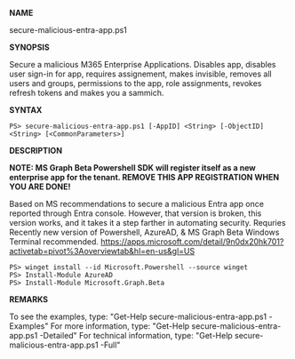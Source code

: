 **NAME**

secure-malicious-entra-app.ps1

**SYNOPSIS**

Secure a malicious M365 Enterprise Applications. Disables app, disables user sign-in for app, requires assignement, makes invisible, removes all users and groups, permissions to the app, role assignments, revokes refresh tokens and makes you a sammich.


**SYNTAX**
```
PS> secure-malicious-entra-app.ps1 [-AppID] <String> [-ObjectID] <String> [<CommonParameters>]
```

**DESCRIPTION**

**NOTE: MS Graph Beta Powershell SDK will register itself as a new enterprise app for the tenant. REMOVE THIS APP REGISTRATION WHEN YOU ARE DONE!**

Based on MS recommendations to secure a malicious Entra app once reported through Entra console. However, that version is broken, this version works, and it takes it a step farther in automating security. Requries Recently new version of Powershell, AzureAD, & MS Graph Beta Windows Terminal recommended. https://apps.microsoft.com/detail/9n0dx20hk701?activetab=pivot%3Aoverviewtab&hl=en-us&gl=US

```
PS> winget install --id Microsoft.Powershell --source winget
PS> Install-Module AzureAD
PS> Install-Module Microsoft.Graph.Beta
```


**REMARKS**

To see the examples, type: "Get-Help secure-malicious-entra-app.ps1 -Examples"
For more information, type: "Get-Help secure-malicious-entra-app.ps1 -Detailed"
For technical information, type: "Get-Help secure-malicious-entra-app.ps1 -Full"